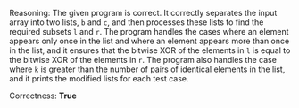 Reasoning: 
The given program is correct. It correctly separates the input array into two lists, `b` and `c`, and then processes these lists to find the required subsets `l` and `r`. The program handles the cases where an element appears only once in the list and where an element appears more than once in the list, and it ensures that the bitwise XOR of the elements in `l` is equal to the bitwise XOR of the elements in `r`. The program also handles the case where `k` is greater than the number of pairs of identical elements in the list, and it prints the modified lists for each test case.

Correctness: **True**